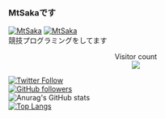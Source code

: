 ### MtSakaです
[![MtSaka](https://img.shields.io/endpoint?url=https%3A%2F%2Fatcoder-badges.now.sh%2Fapi%2Fatcoder%2Fjson%2FMtSaka)](https://atcoder.jp/users/MtSaka)
[![MtSaka](https://img.shields.io/endpoint?url=https%3A%2F%2Fatcoder-badges.now.sh%2Fapi%2Fcodeforces%2Fjson%2FMtSaka)](https://codeforces.com/profile/MtSaka) <br>
競技プログラミングをしてます
<p align="center"> 
  Visitor count<br>
  <img src="https://profile-counter.glitch.me/MtSaka/count.svg" />
</p>

[![Twitter Follow](https://img.shields.io/twitter/follow/mt_saka?style=social)](https://twitter.com/mt_saka) <br>
[![GitHub followers](https://img.shields.io/github/followers/MtSaka.svg?style=social&label=Follow)](https://github.com/MtSaka?tab=followers) <br>
![Anurag's GitHub stats](https://github-readme-stats.vercel.app/api?username=MtSaka&show_icons=true&theme=dark) <br>
[![Top Langs](https://github-readme-stats.vercel.app/api/top-langs/?username=MtSaka&theme=dark&layout=compact)](https://github.com/anuraghazra/github-readme-stats) 
